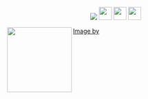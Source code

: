 
<p  align="center">
<a href= "https://thoughtsofkinjal.blogspot.com/"><img src="https://img.icons8.com/material-outlined/26/000000/ball-point-pen.png"/></a>
<a href= "https://www.linkedin.com/in/kinjal-suryavanshi-425867107/"><img height="30" src="/icon/linkedin.png"></a>
<a href= "https://twitter.com/KinjalSuryavan2"><img height="30" src="/icon/twitter.png"></a>
<a href="https://instagram.com/_.kinjal._21"><img height="30" src="/icon/instagram.jpg"></a>
</p>
<a href="https://github.com/sponsors/M0nica"><img align="left" width="150" height="150" src="https://github.com/M0nica/M0nica/blob/main/octomonica/m0nica-octocat-rotating.gif?raw=true"></a>
<a href="https://instagram.com/_.kinjal._21">Image by <a href="https://pixabay.com/users/samuel1983-1626596/?utm_source=link-attribution&amp;utm_medium=referral&amp;utm_campaign=image&amp;utm_content=1562136"></a> <a href="https://pixabay.com/?utm_source=link-attribution&amp;utm_medium=referral&amp;utm_campaign=image&amp;utm_content=1562136"></a></a>
